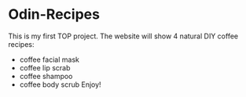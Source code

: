 # Odin-Recipes
This is my first TOP project. The website will show 4 natural DIY coffee recipes:
- coffee facial mask
- coffee lip scrab
- coffee shampoo
- coffee body scrub
Enjoy!
